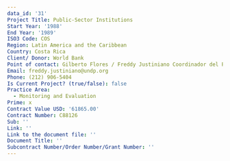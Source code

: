 ```yaml
---
data_id: '31'
Project Title: Public-Sector Institutions
Start Year: '1988'
End Year: '1989'
ISO3 Code: COS
Region: Latin America and the Caribbean
Country: Costa Rica
Client/ Donor: World Bank
Point of contact: Gilberto Flores / Freddy Justiniano Coordinador del Programa
Email: freddy.justiniano@undp.org
Phone: (212) 906-5404
Is Current Project? (true/false): false
Practice Area:
  - Monitoring and Evaluation
Prime: x
Contract Value USD: '61865.00'
Contract Number: C88126
Sub: ''
Link: ''
Link to the document file: ''
Document Title: ''
Subcontract Number/Order Number/Grant Number: ''
---
```


